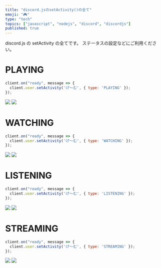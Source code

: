 ```yaml
---
title: "discord.jsのsetActivity()の全て"
emoji: "🎮"
type: "tech"
topics: ["javascript", "nodejs", "discord", "discordjs"]
published: true
---
```


discord.js の setActivity の全てです。
ステータスの設定などにご利用ください。

# PLAYING
```js
client.on("ready", message => {
  client.user.setActivity('げ〜む', { type: 'PLAYING' });
});
```
![](https://storage.googleapis.com/zenn-user-upload/nro8zuedgryov74jomodbqpslffc)
![](https://storage.googleapis.com/zenn-user-upload/o0434zyb4uz4xvzad8rzhkkeqnof)
# WATCHING
```js
client.on("ready", message => {
  client.user.setActivity('げ〜む', { type: 'WATCHING' });
});
```
![](https://storage.googleapis.com/zenn-user-upload/rvwf4irbbgmgfdi6eqizdcfybeaa)
![](https://storage.googleapis.com/zenn-user-upload/5x7ov4ibjay5ccjds3gwe52p2lsx)
# LISTENING
```js
client.on("ready", message => {
  client.user.setActivity('げ〜む', { type: 'LISTENING' });
});
```
![](https://storage.googleapis.com/zenn-user-upload/edkg8ptzcon3hl1w06nj3b77vjvu)
![](https://storage.googleapis.com/zenn-user-upload/udcangejhv16mo6a0rsecisloljk)
# STREAMING
```js
client.on("ready", message => {
  client.user.setActivity('げ〜む', { type: 'STREAMING' });
});
```
![](https://storage.googleapis.com/zenn-user-upload/e0g8js0huczz3ip0hb9fl1fmjdyy)
![](https://storage.googleapis.com/zenn-user-upload/ha789hyji6ew9dy07g5hnh39u7h6)
